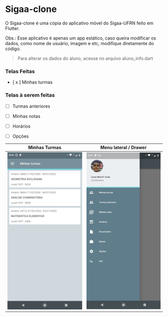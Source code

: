 # Sigaa-clone

O Sigaa-clone é uma cópia do aplicativo móvel do Sigaa-UFRN feito em Flutter.

Obs.: Esse aplicativo é apenas um app estático, caso queira modificar os dados, como nome de usuário, imagem e etc, modifique diretamente do código.

> Para alterar os dados do aluno, acesse no arquivo aluno_info.dart

### Telas Feitas

- [ x ] Minhas turmas

### Telas à serem feitas

- [ ] Turmas anteriores

- [ ] Minhas notas

- [ ] Horários

- [ ] Opções

Minhas Turmas             |  Menu lateral / Drawer
:-------------------------:|:-------------------------:
![alt text](/repo_assets/turmas.jpeg "Turmas")  |  ![alt text](/repo_assets/drawer.jpeg "Drawer/Menu lateral")